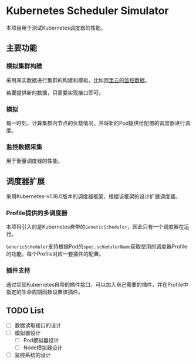 # Kubernetes Scheduler Simulator

本项目用于测试Kubernetes调度器的性能。

## 主要功能

### 模拟集群构建

采用真实数据进行集群的构建和模拟，比如[阿里云的监控数据](https://github.com/alibaba/clusterdata)。

若要提供新的数据，只需要实现接口即可。

### 模拟

每一时刻，计算集群内节点的负载情况，并将新的Pod提供给配置的调度器进行调度。

### 监控数据采集

用于衡量调度器的性能。

## 调度器扩展

采用Kubernetes-v1.18.0版本的调度器框架，根据该框架的设计扩展调度器。

### Profile提供的多调度器

本项目引入的是Kubernetes自带的`GenericScheduler`，因此只有一个调度器在运行。

`GenericScheduler`支持根据Pod的`spec.schedulerName`获取使用的调度器Profile的功能。每个Profile对应一套插件的配置。

### 插件支持

通过实现Kubernetes自带的插件接口，可以加入自己需要的插件，并在Profile中指定的生命周期函数设置该插件。

## TODO List

- [ ] 数据读取接口的设计
- [ ] 模拟器设计
  - [ ] Pod模拟器设计
  - [ ] Node模拟器设计
- [ ] 监控系统的设计